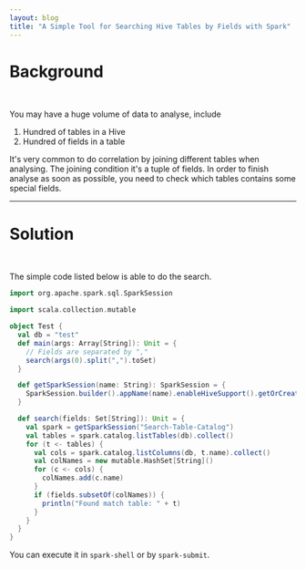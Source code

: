 ```yaml
---
layout: blog
title: "A Simple Tool for Searching Hive Tables by Fields with Spark"
---
```


# Background

<br />

You may have a huge volume of data to analyse, include

1. Hundred of tables in a Hive
1. Hundred of fields in a table

It's very common to do correlation by joining different tables when analysing. The joining condition it's a tuple of fields. In order to finish analyse as soon as possible, you need to check which tables contains some special fields.

---

# Solution

<br />

The simple code listed below is able to do the search.

```scala
import org.apache.spark.sql.SparkSession

import scala.collection.mutable

object Test {
  val db = "test"
  def main(args: Array[String]): Unit = {
    // Fields are separated by ","
    search(args(0).split(",").toSet)
  }

  def getSparkSession(name: String): SparkSession = {
    SparkSession.builder().appName(name).enableHiveSupport().getOrCreate()
  }

  def search(fields: Set[String]): Unit = {
    val spark = getSparkSession("Search-Table-Catalog")
    val tables = spark.catalog.listTables(db).collect()
    for (t <- tables) {
      val cols = spark.catalog.listColumns(db, t.name).collect()
      val colNames = new mutable.HashSet[String]()
      for (c <- cols) {
        colNames.add(c.name)
      }
      if (fields.subsetOf(colNames)) {
        println("Found match table: " + t)
      }
    }
  }
}
```

You can execute it in `spark-shell` or by `spark-submit`.
